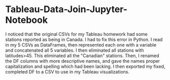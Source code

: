 # Tableau-Data-Join-Jupyter-Notebook
I noticed that the original CSVs for my Tableau homework had some stations reported as being in Canada.
I had to fix this error in Python.
I read in my 5 CSVs as DataFrames, then represented each one with a variable and concatenated all 5 variables.
I then eliminated all stations with latitudes>45.
This eliminated all the "Canadian" stations.
Then, I renamed the DF columns with more descriptive names, and gave the names proper capitalization and spelling which had been lacking.
I then exported my fixed, completed DF to a CSV to use in my Tableau visualizations.

